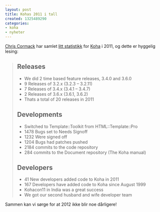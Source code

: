 ```yaml
---
layout: post
title: Kohas 2011 i tall
created: 1325489290
categories:
- koha
- nyheter
---
```

<p><a href="http://blog.bigballofwax.co.nz/">Chris Cormack</a> har samlet <a href="http://blog.bigballofwax.co.nz/2012/01/01/2011-and-koha-by-the-numbers/">litt statistikk</a> for <a href="http://koha-commuity.org/">Koha</a> i 2011, og dette er hyggelig lesing:</p>

<blockquote>
<h2>Releases</h2><ul><li>We did 2 time based feature releases, 3.4.0 and 3.6.0</li><li>9 Releases of 3.2.x (3.2.3 – 3.2.11)</li><li>7 Releases of 3.4.x (3.4.1 – 3.4.7)</li><li>2 Releases of 3.6.x (3.6.1, 3.6.2)</li><li>Thats a total of 20 releases in 2011</li></ul><h2>Developments</h2><ul><li>Switched to Template::Toolkit from HTML::Template::Pro</li><li>1478 Bugs set to Needs Signoff</li><li>1232 Were signed off</li><li>1204 Bugs had patches pushed</li><li>2184 commits to the code repository</li><li>284 commits to the Document repository (The Koha manual)</li></ul><h2>Developers</h2><ul><li>41 New developers added code to Koha in 2011</li><li>167 Developers have added code to Koha since August 1999</li><li>Kohacon11 in India was a great success</li><li>We got our second husband and wife developer team</li>
</blockquote>

<p>Sammen kan vi sørge for at 2012 ikke blir noe dårligere!</p>

